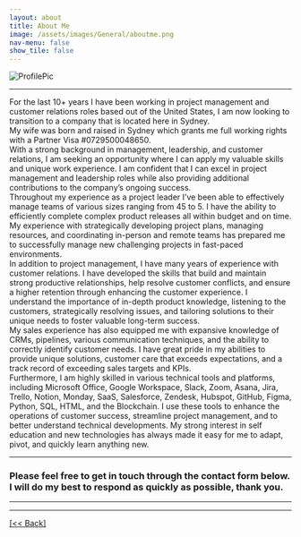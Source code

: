 ```yaml
---
layout: about
title: About Me
image: /assets/images/General/aboutme.png
nav-menu: false
show_tile: false
---
```


![ProfilePic](/assets/images/General/aboutme.png) 
<!--
    <ul class="actions">
<li><a href="https://cvanchieri.github.io/DSPortfolio/Post_Resume.html" class="button next">Charles Vanchieri Resume</a></li>
</ul>
-->
---

For the last 10+ years I have been working in project management and customer relations roles based out of the United States, I am now looking to transition to a company that is located here in Sydney.
</br>
My wife was born and raised in Sydney which grants me full working rights with a Partner Visa #0729500048650.
</br>
With a strong background in management, leadership, and customer relations, I am seeking an opportunity where I can apply my valuable skills and unique work experience. I am confident that I can excel in project management and leadership roles while also providing additional contributions to the company’s ongoing success.
</br>
Throughout my experience as a project leader I’ve been able to effectively manage teams of various sizes ranging from 45 to 5.  I have the ability to efficiently complete complex product releases all within budget and on time. My experience with strategically developing project plans, managing resources, and coordinating in-person and remote teams has prepared me to successfully manage new challenging projects in fast-paced environments.
</br>
In addition to project management, I have many years of experience with customer relations.  I have developed the skills that build and maintain strong productive relationships, help resolve customer conflicts, and ensure a higher retention through enhancing the customer experience. I understand the importance of in-depth product knowledge, listening to the customers, strategically resolving issues, and tailoring solutions to their unique needs to foster valuable long-term success.
</br>
My sales experience has also equipped me with expansive knowledge of CRMs, pipelines, various communication techniques, and the ability to correctly identify customer needs. I have great pride in my abilities to provide unique solutions, customer care that exceeds expectations, and a track record of exceeding sales targets and KPIs.
</br>
Furthermore, I am highly skilled in various technical tools and platforms, including Microsoft Office, Google Workspace, Slack, Zoom, Asana, Jira, Trello, Notion, Monday, SaaS, Salesforce, Zendesk, Hubspot, GitHub, Figma, Python, SQL, HTML, and the Blockchain. I use these tools to enhance the operations of customer success, streamline project management, and to better understand technical developments.  My strong interest in self education and new technologies has always made it easy for me to adapt, pivot, and quickly learn anything new.

---

### Please feel free to get in touch through the contact form below.  I will do my best to respond as quickly as possible, thank you. ###

---




---
[[<< Back]](https://cvanchieri.github.io/Portfolio)
